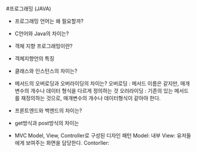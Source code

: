 
#프로그래밍 (JAVA)

* 프로그래밍 언어는 왜 필요할까?
  
* C언어와 Java의 차이는?
* 객체 지향 프로그래밍이란?
* 객체지향언의 특징
* 클래스와 인스턴스의 차이는?
* 메서드의 오버로딩과 오버라이딩의 차이는?
   오버로딩 : 메서드 이름은 같지만, 매개변수의 개수나 데이터 형식을 다르게 정의하는 것
   오러라이딩 : 기존의 있는 메서드를 재정의하는 것으로, 매개변수의 개수나 데이터형식이 같아야 한다.
* 프론트엔드와 백엔드의 차이는?
* get방식과 post방식의 차이는
* MVC
  Model, View, Controller로 구성된 디자인 패턴
  Model: 내부 
  View: 유저들에게 보여주는 화면을 담당한다.
  Contorller: 
